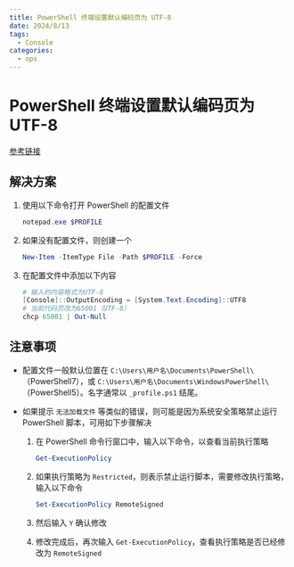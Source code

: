 ```yaml
---
title: PowerShell 终端设置默认编码页为 UTF-8
date: 2024/8/13
tags:
  - Console
categories:
  - ops
---
```


# PowerShell 终端设置默认编码页为 UTF-8

[参考链接](https://www.cnblogs.com/chkhk/p/17349669.html)

## 解决方案

1. 使用以下命令打开 PowerShell 的配置文件

   ```powershell
   notepad.exe $PROFILE
   ```

2. 如果没有配置文件，则创建一个

   ```powershell
   New-Item -ItemType File -Path $PROFILE -Force
   ```

3. 在配置文件中添加以下内容

   ```powershell
   # 输入的内容格式为UTF-8
   [Console]::OutputEncoding = [System.Text.Encoding]::UTF8
   # 当前代码页改为65001（UTF-8）
   chcp 65001 | Out-Null
   ```

## 注意事项

* 配置文件一般默认位置在 `C:\Users\用户名\Documents\PowerShell\`（PowerShell7），或 `C:\Users\用户名\Documents\WindowsPowerShell\`（PowerShell5）。名字通常以 `_profile.ps1` 结尾。

* 如果提示 `无法加载文件` 等类似的错误，则可能是因为系统安全策略禁止运行 PowerShell 脚本，可用如下步骤解决

    1. 在 PowerShell 命令行窗口中，输入以下命令，以查看当前执行策略

       ```powershell
       Get-ExecutionPolicy
       ```

    2. 如果执行策略为 `Restricted`，则表示禁止运行脚本，需要修改执行策略，输入以下命令

       ```powershell
       Set-ExecutionPolicy RemoteSigned
       ```
    3. 然后输入 `Y` 确认修改

    4. 修改完成后，再次输入 `Get-ExecutionPolicy`，查看执行策略是否已经修改为 `RemoteSigned`